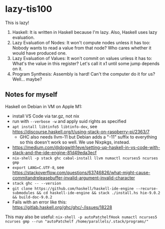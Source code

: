 # lazy-tis100

This is lazy!

1. Haskell: It is written in Haskell because I'm lazy. Also, Haskell uses lazy evaluation.
2. Lazy Evaluation of Nodes: It won't compute nodes unless it has too: Nobody wants to read a value from that node? Who cares whether it would have produced one.
3. Lazy Evaluation of Values: It won't commit on values unless it has to: What's the value in this register? Let's call it x1 until some jump depends on it.
4. Program Synthesis: Assembly is hard! Can't the computer do it for us? Well... maybe?


## Notes for myself

Haskell on Debian in VM on Apple M1:
- install VS Code via tar.gz, not nix
- run with `--verbose -w` and apply suid rights as specified
- `apt install libtinfo5 libtinfo-dev`, see https://discourse.haskell.org/t/using-stack-on-raspberry-pi/2363/7
  - GHC also needs llvm-11 but Debian adds a "-11" suffix to everything so this doesn't work so well. We use Nixpkgs, instead.
- https://medium.com/@dogwith1eye/setting-up-haskell-in-vs-code-with-stack-and-the-ide-engine-81d49eda3ecf
- `nix-shell -p stack ghc cabal-install llvm numactl ncurses5 ncurses gmp`
- `export LANG=C.UTF-8`, see https://stackoverflow.com/questions/63746826/what-might-cause-commitandreleasebuffer-invalid-argument-invalid-character
- `stack ghc -- --version`
- `git clone https://github.com/haskell/haskell-ide-engine --recurse-submodules && cd haskell-ide-engine && stack ./install.hs hie-9.0.2 && build-doc-9.0.2`
- Fails with an error like this: https://gitlab.haskell.org/ghc/ghc/-/issues/18228

This may also be useful: `nix-shell -p autoPatchelfHook numactl ncurses5 ncurses gmp --run "autoPatchelf /home/parallels/.stack/programs/"`
